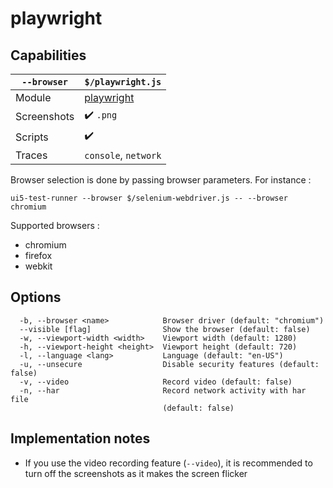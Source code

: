 # playwright

## Capabilities

| `--browser` | `$/playwright.js` |
|---|---|
| Module | [playwright](https://www.npmjs.com/package/playwright) |
| Screenshots | ✔️ `.png` |
| Scripts | ✔️ |
| Traces | `console`, `network` |

Browser selection is done by passing browser parameters. For instance :

`ui5-test-runner --browser $/selenium-webdriver.js -- --browser chromium`

Supported browsers :
* chromium
* firefox
* webkit

## Options
```text
  -b, --browser <name>            Browser driver (default: "chromium")
  --visible [flag]                Show the browser (default: false)
  -w, --viewport-width <width>    Viewport width (default: 1280)
  -h, --viewport-height <height>  Viewport height (default: 720)
  -l, --language <lang>           Language (default: "en-US")
  -u, --unsecure                  Disable security features (default: false)
  -v, --video                     Record video (default: false)
  -n, --har                       Record network activity with har file
                                  (default: false)
```

## Implementation notes

* If you use the video recording feature (`--video`), it is recommended to turn off the screenshots as it makes the screen flicker

